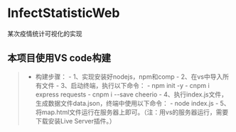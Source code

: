 # InfectStatisticWeb
某次疫情统计可视化的实现
## 本项目使用VS code构建
> - 构建步骤：
    - 1、实现安装好nodejs，npm和comp
    - 2、在vs中导入所有文件
    - 3、启动终端，执行以下命令： 
      - npm init -y
      - cnpm i express requests
      - cnpm i --save cheerio
    - 4、执行index.js文件，生成数据文件data.json，终端中使用以下命令：
      - node index.js
    - 5、将map.html文件运行在服务器上即可。（注：用vs的服务器运行，需要下载安装Live Server插件。）
